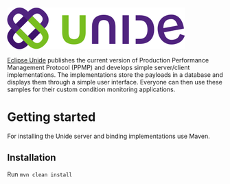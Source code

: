 ![Unide logo](website/static/logo.svg)

[Eclipse Unide](https://www.eclipse.org/unide) publishes the current version of Production Performance Management Protocol (PPMP) and develops simple server/client implementations. The implementations store the payloads in a database and displays them through a simple user interface. Everyone can then use these samples for their custom condition monitoring applications.

# Getting started

For installing the Unide server and binding implementations use Maven.

## Installation

Run `mvn clean install`
